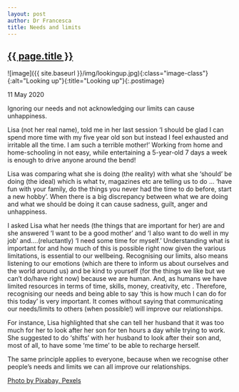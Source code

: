 ```yaml
---
layout: post
author: Dr Francesca
title: Needs and limits
---
```


 <h2 class="postheader"><a href="{{ site.baseurl }}{{ page.url }}">{{ page.title }}</a></h2>


![image]({{ site.baseurl }}/img/lookingup.jpg){:class="image-class"}{:alt="Looking up"}{:title="Looking up"}{:.postimage}

<p class="blogdate">11 May 2020</p>

Ignoring our needs and not acknowledging our limits can cause unhappiness.

Lisa (not her real name), told me in her last session ‘I should be glad I can spend more time with my five year old son but instead I feel exhausted and irritable all the time. I am such a terrible mother!’ Working from home and home-schooling in not easy, while entertaining a 5-year-old 7 days a week is enough to drive anyone around the bend!

Lisa was comparing what she is doing (the reality) with what she ‘should’ be doing (the ideal) which is what tv, magazines etc are telling us to do … ‘have fun with your family, do the things you never had the time to do before, start a new hobby’. When there is a big discrepancy between what we are doing and what we should be doing it can cause sadness, guilt, anger and unhappiness.

I asked Lisa what her needs (the things that are important for her) are and she answered ‘I want to be a good mother’ and ‘I also want to do well in my job’ and….(reluctantly) ‘I need some time for myself.’ Understanding what is important for and how much of this is possible right now given the various limitations, is essential to our wellbeing. Recognising our limits, also means listening to our emotions (which are there to inform us about ourselves and the world around us) and be kind to yourself (for the things we like but we can’t do/have right now) because we are human. And, as humans we have limited resources in terms of time, skills, money, creativity, etc . Therefore, recognising our needs and being able to say ‘this is how much I can do for this today’ is very important. It comes without saying that communicating our needs/limits to others (when possible!) will improve our relationships.  

For instance, Lisa highlighted that she can tell her husband that it was too much for her to look after her son for ten hours a day while trying to work. She suggested to do ‘shifts’  with her husband to look after their son and, most of all, to have some ‘me time’ to be able to recharge herself.

The same principle applies to everyone, because when we recognise other people’s needs and limits we can all improve our relationships.



<a href="https://www.pexels.com/photo/high-angle-view-of-lying-down-on-grass-258330/?utm_content=attributionCopyText&utm_medium=referral&utm_source=pexels">Photo by Pixabay, Pexels</a>


<br>
<div class="sharethis-inline-share-buttons"></div>
<br>
